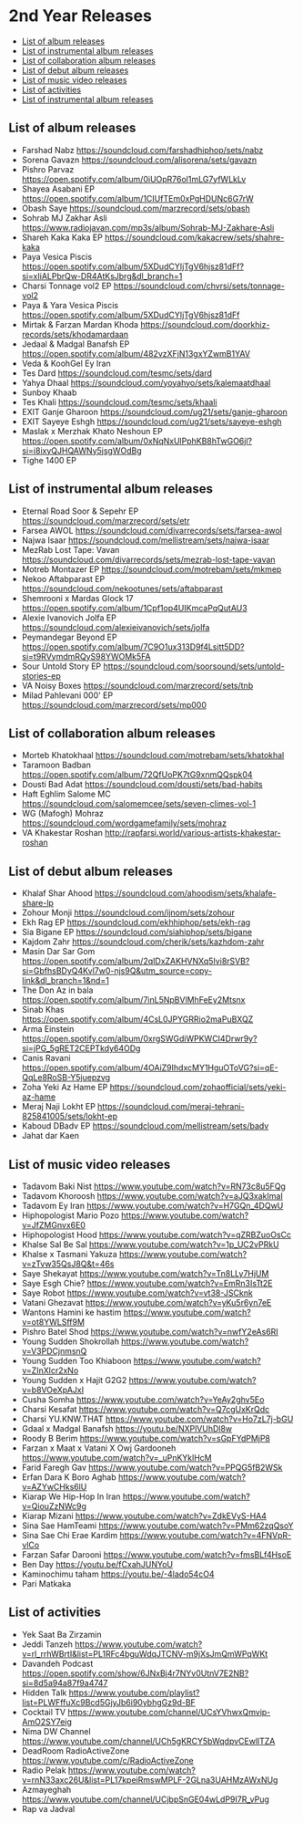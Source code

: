 # 2nd Year Releases
- [List of album releases](#list-of-album-releases)
- [List of instrumental album releases](#list-of-instrumental-album-releases)
- [List of collaboration album releases](#list-of-collaboration-album-releases)
- [List of debut album releases](#list-of-debut-album-releases)
- [List of music video releases](#list-of-music-video-releases)
- [List of activities](#list-of-activities)
- [List of instrumental album releases](#list-of-instrumental-album-releases)

## List of album releases
- Farshad	Nabz		https://soundcloud.com/farshadhiphop/sets/nabz
- Sorena	Gavazn		https://soundcloud.com/alisorena/sets/gavazn
- Pishro	Parvaz		https://open.spotify.com/album/0iUOpR76ol1mLG7yfWLkLv
- Shayea	Asabani	EP	https://open.spotify.com/album/1CIUfTEm0xPgHDUNc6G7rW
- Obash	Saye		https://soundcloud.com/marzrecord/sets/obash
- Sohrab MJ	Zakhar Asli		https://www.radiojavan.com/mp3s/album/Sohrab-MJ-Zakhare-Asli
- Shareh Kaka	Kaka	EP	https://soundcloud.com/kakacrew/sets/shahre-kaka
- Paya	Vesica Piscis		https://open.spotify.com/album/5XDudCYIjTgV6hjsz81dFf?si=xIiALPbrQw-DR4AtKsJbrg&dl_branch=1
- Charsi	Tonnage vol2	EP	https://soundcloud.com/chvrsi/sets/tonnage-vol2
- Paya & Yara	Vesica Piscis		https://open.spotify.com/album/5XDudCYIjTgV6hjsz81dFf
- Mirtak & Farzan	Mardan Khoda		https://soundcloud.com/doorkhiz-records/sets/khodamardaan
- Jedaal & Madgal	Banafsh	EP	https://open.spotify.com/album/482vzXFjN13gxYZwmB1YAV
- Veda & KoohGel	Ey Iran		
- Tes	Dard		https://soundcloud.com/tesmc/sets/dard
- Yahya	Dhaal		https://soundcloud.com/yoyahyo/sets/kalemaatdhaal
- Sunboy	Khaab		
- Tes	Khali		https://soundcloud.com/tesmc/sets/khaali
- EXIT	Ganje Gharoon		https://soundcloud.com/ug21/sets/ganje-gharoon
- EXIT	Sayeye Eshgh		https://soundcloud.com/ug21/sets/sayeye-eshgh
- Maslak x Merzhak	Khato Neshoun	EP	https://open.spotify.com/album/0xNqNxUlPphKB8hTwGO6jl?si=i8ixyQJHQAWNy5jsgWOdBg
- Tighe	1400	EP


## List of instrumental album releases
- Eternal Road	Soor & Sepehr	EP	https://soundcloud.com/marzrecord/sets/etr
- Farsea	AWOL		https://soundcloud.com/divarrecords/sets/farsea-awol
- Najwa	Isaar		https://soundcloud.com/mellistream/sets/najwa-isaar
- MezRab	Lost Tape: Vavan		https://soundcloud.com/divarrecords/sets/mezrab-lost-tape-vavan
- Motreb	 Montazer	EP	https://soundcloud.com/motrebam/sets/mkmep
- Nekoo	Aftabparast	EP	https://soundcloud.com/nekootunes/sets/aftabparast
- Shemrooni x Mardas 	Glock 17		https://open.spotify.com/album/1Cpf1op4UIKmcaPqQutAU3
- Alexie Ivanovich	Jolfa	EP	https://soundcloud.com/alexieivanovich/sets/jolfa
- Peymandegar	Beyond	EP	https://open.spotify.com/album/7C9O1ux313D9f4Lsitt5DD?si=t9RVymdmRQyS98YWOMk5FA
- Sour	Untold Story	EP	https://soundcloud.com/soorsound/sets/untold-stories-ep
- VA	Noisy Boxes		https://soundcloud.com/marzrecord/sets/tnb
- Milad Pahlevani	000'	EP	https://soundcloud.com/marzrecord/sets/mp000

## List of collaboration album releases
- Morteb	Khatokhaal	https://soundcloud.com/motrebam/sets/khatokhal
- Taramoon	Badban	https://open.spotify.com/album/72QfUoPK7tG9xnmQQspk04
- Dousti	Bad Adat	https://soundcloud.com/dousti/sets/bad-habits
- Haft Eghlim	Salome MC	https://soundcloud.com/salomemcee/sets/seven-climes-vol-1
- WG (Mafogh)	Mohraz	https://soundcloud.com/wordgamefamily/sets/mohraz
- VA	Khakestar Roshan		http://rapfarsi.world/various-artists-khakestar-roshan

## List of debut album releases
- Khalaf Shar	Ahood		https://soundcloud.com/ahoodism/sets/khalafe-share-lp
- Zohour	Monji		https://soundcloud.com/ijnom/sets/zohour
- Ekh	Rag	EP	https://soundcloud.com/ekhhiphop/sets/ekh-rag
- Sia	Bigane	EP	https://soundcloud.com/siahiphop/sets/bigane
- Kajdom	Zahr		https://soundcloud.com/cherik/sets/kazhdom-zahr
- Masin	Dar Sar Gom		https://open.spotify.com/album/2qIDxZAKHVNXq5Ivi8rSVB?si=GbfhsBDyQ4Kvl7w0-njs9Q&utm_source=copy-link&dl_branch=1&nd=1
- The Don	Az in bala		https://open.spotify.com/album/7inL5NpBVlMhFeEy2Mtsnx
- Sinab	Khas		https://open.spotify.com/album/4CsL0JPYGRRio2maPuBXQZ
- Arma	Einstein		https://open.spotify.com/album/0xrgSWGdiWPKWCI4Drwr9y?si=jPG_5gRET2CEPTkdy64ODg
- Canis	Ravani		https://open.spotify.com/album/4OAiZ9IhdxcMY1HguOToVG?si=qE-QqLe8RoSB-Y5juepzvg
- Zoha	Yeki Az Hame	EP	https://soundcloud.com/zohaofficial/sets/yeki-az-hame
- Meraj Naji	Lokht	EP	https://soundcloud.com/meraj-tehrani-825841005/sets/lokht-ep
- Kaboud	DBadv	EP	https://soundcloud.com/mellistream/sets/badv
- Jahat dar	Kaen		

## List of music video releases
- Tadavom	Baki Nist	https://www.youtube.com/watch?v=RN73c8u5FQg
- Tadavom	Khoroosh	https://www.youtube.com/watch?v=aJQ3xakImaI
- Tadavom	Ey Iran	https://www.youtube.com/watch?v=H7GQn_4DQwU
- Hiphopologist	Mario Pozo	https://www.youtube.com/watch?v=JfZMGnvx6E0
- Hiphopologist	Hood	https://www.youtube.com/watch?v=qZRBZuoOsCc
- Khalse	Sal Be Sal 	https://www.youtube.com/watch?v=1p_UC2vPRkU
- Khalse x Tasmani	Yakuza	https://www.youtube.com/watch?v=zTvw35QsJ8Q&t=46s
- Saye	Shekayat	https://www.youtube.com/watch?v=Tn8LLy7HjUM
- Saye	Esgh Chie?	https://www.youtube.com/watch?v=EmRn3IsTt2E
- Saye	Robot	https://www.youtube.com/watch?v=vt38-JSCknk
- Vatani	Ghezavat	https://www.youtube.com/watch?v=yKu5r6yn7eE
- Wantons	Hamini ke hastim	https://www.youtube.com/watch?v=ot8YWLSff9M
- Pishro	Batel Shod	https://www.youtube.com/watch?v=nwfY2eAs6RI
- Young Sudden	Shokrollah	https://www.youtube.com/watch?v=V3PDCjnmsnQ
- Young Sudden	Too Khiaboon	https://www.youtube.com/watch?v=ZInXlcr2xNo
- Young Sudden x Hajit	G2G2	https://www.youtube.com/watch?v=b8VOeXpAJxI
- Cusha	Somha	https://www.youtube.com/watch?v=YeAy2ghv5Eo
- Charsi	Kesafat	https://www.youtube.com/watch?v=Q7cgUxKrQdc
- Charsi	YU.KNW.THAT	https://www.youtube.com/watch?v=Ho7zL7j-bGU
- Gdaal x Madgal	Banafsh	https://youtu.be/NXPlVUhDl8w
- Roody	B Berim	https://www.youtube.com/watch?v=sGpFYdPMjP8
- Farzan x Maat x Vatani X Owj	Gardooneh	https://www.youtube.com/watch?v=_uPnKYklHcM
- Farid Faregh	Gav	https://www.youtube.com/watch?v=PPQG5fB2WSk
- Erfan  Dara K	Boro Aghab	https://www.youtube.com/watch?v=AZYwCHks6lU
- Kiarap	We Hip-Hop In Iran	https://www.youtube.com/watch?v=QiouZzNWc9g
- Kiarap	Mizani	https://www.youtube.com/watch?v=ZdkEVyS-HA4
- Sina Sae	HamTeami	https://www.youtube.com/watch?v=PMm62zqQsoY
- Sina Sae	Chi Erae Kardim	https://www.youtube.com/watch?v=4FNVpR-vlCo
- Farzan	Safar Darooni	https://www.youtube.com/watch?v=fmsBLf4HsoE
- Ben	Day	https://youtu.be/fCxahJUNYoU
- Kaminochimu	taham	https://youtu.be/-4lado54cO4
- Pari	Matkaka	

## List of activities
- Yek Saat Ba Zirzamin	
- Jeddi Tanzeh	https://www.youtube.com/watch?v=rl_rrhWBrtI&list=PL1RFc4bguWdqJTCNV-m9jXsJmQmWPqWKt
- Davandeh Podcast	https://open.spotify.com/show/6JNxBj4r7NYv0UtnV7E2NB?si=8d5a94a87f9a4747
- Hidden Talk	https://www.youtube.com/playlist?list=PLWFffuXc9Bcd5GjyJb6i90ybhgGz9d-BF
- Cocktail TV	https://www.youtube.com/channel/UCsYVhwxQmvip-AmO2SY7eig
- Nima DW Channel	https://www.youtube.com/channel/UCh5gKRCY5bWqdpvCEwllTZA
- DeadRoom RadioActiveZone	https://www.youtube.com/c/RadioActiveZone
- Radio Pelak	https://www.youtube.com/watch?v=rnN33axc26U&list=PL17kpeiRmswMPLF-2GLna3UAHMzAWxNUg
- Azmayeghah	https://www.youtube.com/channel/UCjbpSnGE04wLdP9I7R_vPug
- Rap va Jadval	
